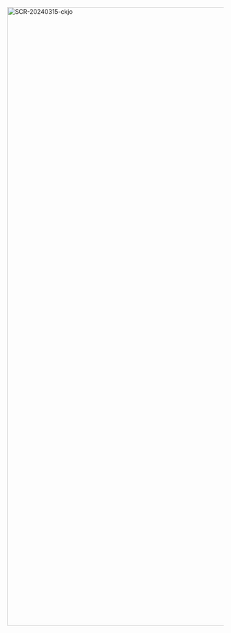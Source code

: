 <img width="1440" alt="SCR-20240315-ckjo" src="https://github.com/ALL-ALL-ALL/Give-me-five/assets/157831738/b40f9a54-05a9-4a7a-8e68-66ee8473f4c5">
